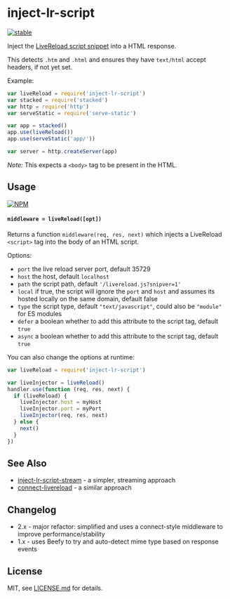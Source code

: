 # inject-lr-script

[![stable](http://badges.github.io/stability-badges/dist/stable.svg)](http://github.com/badges/stability-badges)

Inject the [LiveReload script snippet](http://feedback.livereload.com/knowledgebase/articles/86180-how-do-i-add-the-script-tag-manually) into a HTML response.

This detects `.htm` and `.html` and ensures they have `text/html` accept headers, if not yet set.

Example:

```js
var liveReload = require('inject-lr-script')
var stacked = require('stacked')
var http = require('http')
var serveStatic = require('serve-static')

var app = stacked()
app.use(liveReload())
app.use(serveStatic('app/'))

var server = http.createServer(app)
```

*Note:* This expects a `<body>` tag to be present in the HTML.

## Usage

[![NPM](https://nodei.co/npm/inject-lr-script.png)](https://www.npmjs.com/package/inject-lr-script)

#### `middleware = liveReload([opt])`

Returns a function `middleware(req, res, next)` which injects a LiveReload `<script>` tag into the body of an HTML script.

Options:

- `port` the live reload server port, default 35729
- `host` the host, default `localhost`
- `path` the script path, default `'/livereload.js?snipver=1'`
- `local` if true, the script will ignore the `port` and `host` and assumes its hosted locally on the same domain, default false
- `type` the script type, default `"text/javascript"`, could also be `"module"` for ES modules
- `defer` a boolean whether to add this attribute to the script tag, default `true`
- `async` a boolean whether to add this attribute to the script tag, default `true`

You can also change the options at runtime:

```js
var liveReload = require('inject-lr-script')

var liveInjector = liveReload()
handler.use(function (req, res, next) {
  if (liveReload) {
    liveInjector.host = myHost
    liveInjector.port = myPort
    liveInjector(req, res, next)
  } else {
    next()
  }
})
```

## See Also

- [inject-lr-script-stream](https://github.com/yoshuawuyts/inject-lr-script-stream) - a simpler, streaming approach
- [connect-livereload](https://github.com/intesso/connect-livereload) - a similar approach

## Changelog

- 2.x - major refactor: simplified and uses a connect-style middleware to improve performance/stability
- 1.x - uses Beefy to try and auto-detect mime type based on response events

## License

MIT, see [LICENSE.md](http://github.com/mattdesl/inject-lr-script/blob/master/LICENSE.md) for details.
